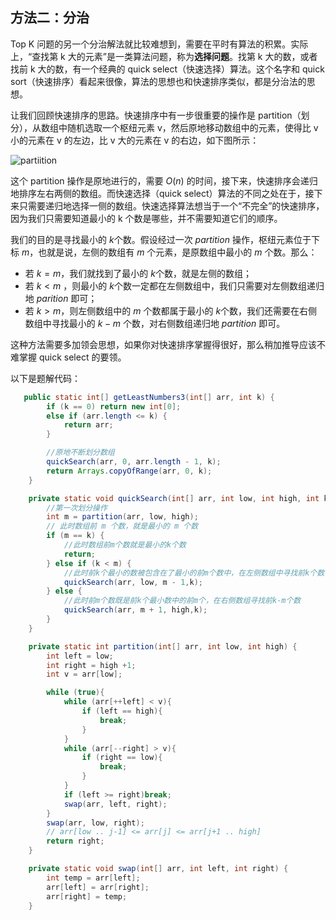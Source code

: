 ## 方法二：分治

Top K 问题的另一个分治解法就比较难想到，需要在平时有算法的积累。实际上，“查找第 k 大的元素”是一类算法问题，称为**选择问题**。找第 k 大的数，或者找前 k 大的数，有一个经典的 quick select（快速选择）算法。这个名字和 quick sort（快速排序）看起来很像，算法的思想也和快速排序类似，都是分治法的思想。

让我们回顾快速排序的思路。快速排序中有一步很重要的操作是 partition（划分），从数组中随机选取一个枢纽元素 v，然后原地移动数组中的元素，使得比 v 小的元素在 v 的左边，比 v 大的元素在 v 的右边，如下图所示：

![partiition](https://pic.leetcode-cn.com/7daa58223e1c766e319819becffcc023276de2f68e927ef6cca9e289c892c646.jpg)

这个 partition 操作是原地进行的，需要 $O(n)$ 的时间，接下来，快速排序会递归地排序左右两侧的数组。而快速选择（quick select）算法的不同之处在于，接下来只需要递归地选择一侧的数组。快速选择算法想当于一个“不完全”的快速排序，因为我们只需要知道最小的 k 个数是哪些，并不需要知道它们的顺序。

我们的目的是寻找最小的 $k$个数。假设经过一次 $partition$ 操作，枢纽元素位于下标 $m$，也就是说，左侧的数组有 $m$ 个元素，是原数组中最小的 $m$ 个数。那么：

- 若 $k=m$，我们就找到了最小的 $k$个数，就是左侧的数组；
- 若 $k<m$ ，则最小的 $k$个数一定都在左侧数组中，我们只需要对左侧数组递归地 $parition$ 即可；
- 若 $k>m$，则左侧数组中的 $m$ 个数都属于最小的 $k$个数，我们还需要在右侧数组中寻找最小的 $k−m$ 个数，对右侧数组递归地 $partition$ 即可。

这种方法需要多加领会思想，如果你对快速排序掌握得很好，那么稍加推导应该不难掌握 quick select 的要领。

以下是题解代码：

```java
   public static int[] getLeastNumbers3(int[] arr, int k) {
        if (k == 0) return new int[0];
        else if (arr.length <= k) {
            return arr;
        }

        //原地不断划分数组
        quickSearch(arr, 0, arr.length - 1, k);
        return Arrays.copyOfRange(arr, 0, k);
    }

    private static void quickSearch(int[] arr, int low, int high, int k) {
        //第一次划分操作
        int m = partition(arr, low, high);
        // 此时数组前 m 个数，就是最小的 m 个数
        if (m == k) {
            //此时数组前m个数就是最小的k个数
            return;
        } else if (k < m) {
            //此时前k个最小的数被包含在了最小的前m个数中，在左侧数组中寻找前k个数
            quickSearch(arr, low, m - 1,k);
        } else {
            //此时前m个数既是前k个最小数中的前m个，在右侧数组寻找前k-m个数
            quickSearch(arr, m + 1, high,k);
        }
    }

    private static int partition(int[] arr, int low, int high) {
        int left = low;
        int right = high +1;
        int v = arr[low];

        while (true){
            while (arr[++left] < v){
                if (left == high){
                    break;
                }
            }
            while (arr[--right] > v){
                if (right == low){
                    break;
                }
            }
            if (left >= right)break;
            swap(arr, left, right);
        }
        swap(arr, low, right);
        // arr[low .. j-1] <= arr[j] <= arr[j+1 .. high]
        return right;
    }

    private static void swap(int[] arr, int left, int right) {
        int temp = arr[left];
        arr[left] = arr[right];
        arr[right] = temp;
    }
```

